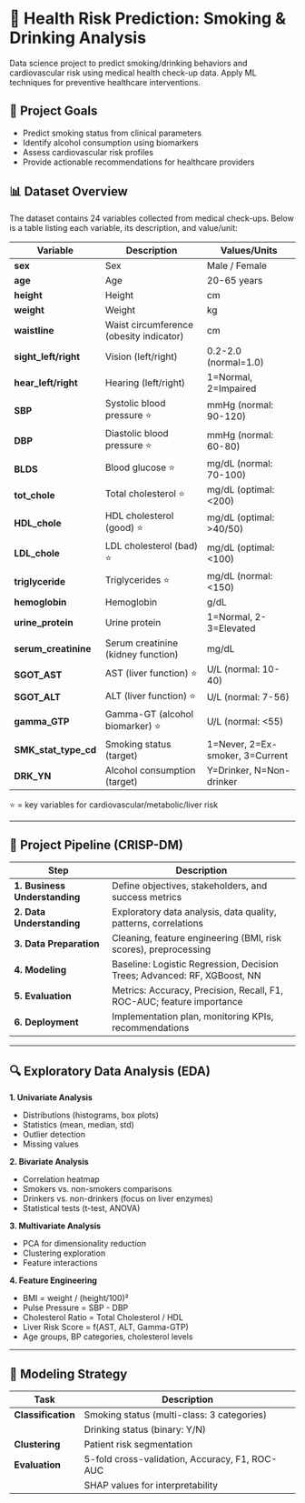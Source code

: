 # 🏥 Health Risk Prediction: Smoking & Drinking Analysis

Data science project to predict smoking/drinking behaviors and cardiovascular risk using medical health check-up data. Apply ML techniques for preventive healthcare interventions.
## 🎯 Project Goals
- Predict smoking status from clinical parameters
- Identify alcohol consumption using biomarkers
- Assess cardiovascular risk profiles
- Provide actionable recommendations for healthcare providers


## 📊 Dataset Overview

The dataset contains 24 variables collected from medical check-ups. Below is a table listing each variable, its description, and value/unit:

| Variable             | Description                                         | Values/Units                        |
|----------------------|-----------------------------------------------------|-------------------------------------|
| **sex**              | Sex                                                 | Male / Female                       |
| **age**              | Age                                                 | 20-65 years                         |
| **height**           | Height                                              | cm                                  |
| **weight**           | Weight                                              | kg                                  |
| **waistline**        | Waist circumference (obesity indicator)             | cm                                  |
| **sight_left/right** | Vision (left/right)                                 | 0.2-2.0 (normal=1.0)                |
| **hear_left/right**  | Hearing (left/right)                                | 1=Normal, 2=Impaired                |
| **SBP**              | Systolic blood pressure ⭐                           | mmHg (normal: 90-120)               |
| **DBP**              | Diastolic blood pressure ⭐                          | mmHg (normal: 60-80)                |
| **BLDS**             | Blood glucose ⭐                                     | mg/dL (normal: 70-100)              |
| **tot_chole**        | Total cholesterol ⭐                                 | mg/dL (optimal: <200)               |
| **HDL_chole**        | HDL cholesterol (good) ⭐                            | mg/dL (optimal: >40/50)             |
| **LDL_chole**        | LDL cholesterol (bad) ⭐                             | mg/dL (optimal: <100)               |
| **triglyceride**     | Triglycerides ⭐                                     | mg/dL (normal: <150)                |
| **hemoglobin**       | Hemoglobin                                          | g/dL                                |
| **urine_protein**    | Urine protein                                       | 1=Normal, 2-3=Elevated              |
| **serum_creatinine** | Serum creatinine (kidney function)                  | mg/dL                               |
| **SGOT_AST**         | AST (liver function) ⭐                              | U/L (normal: 10-40)                 |
| **SGOT_ALT**         | ALT (liver function) ⭐                              | U/L (normal: 7-56)                  |
| **gamma_GTP**        | Gamma-GT (alcohol biomarker) ⭐                      | U/L (normal: <55)                   |
| **SMK_stat_type_cd** | Smoking status (target)                             | 1=Never, 2=Ex-smoker, 3=Current     |
| **DRK_YN**           | Alcohol consumption (target)                        | Y=Drinker, N=Non-drinker            |

⭐ = key variables for cardiovascular/metabolic/liver risk


---

## 🔄 Project Pipeline (CRISP-DM)

| Step                     | Description                                                                 |
|--------------------------|-----------------------------------------------------------------------------|
| **1. Business Understanding**   | Define objectives, stakeholders, and success metrics                        |
| **2. Data Understanding**       | Exploratory data analysis, data quality, patterns, correlations             |
| **3. Data Preparation**         | Cleaning, feature engineering (BMI, risk scores), preprocessing             |
| **4. Modeling**                 | Baseline: Logistic Regression, Decision Trees; Advanced: RF, XGBoost, NN    |
| **5. Evaluation**               | Metrics: Accuracy, Precision, Recall, F1, ROC-AUC; feature importance       |
| **6. Deployment**               | Implementation plan, monitoring KPIs, recommendations                       |

---

## 🔍 Exploratory Data Analysis (EDA)

**1. Univariate Analysis**
  - Distributions (histograms, box plots)
  - Statistics (mean, median, std)
  - Outlier detection
  - Missing values

**2. Bivariate Analysis**
  - Correlation heatmap
  - Smokers vs. non-smokers comparisons
  - Drinkers vs. non-drinkers (focus on liver enzymes)
  - Statistical tests (t-test, ANOVA)

**3. Multivariate Analysis**
  - PCA for dimensionality reduction
  - Clustering exploration
  - Feature interactions

**4. Feature Engineering**
  - BMI = weight / (height/100)²
  - Pulse Pressure = SBP - DBP
  - Cholesterol Ratio = Total Cholesterol / HDL
  - Liver Risk Score = f(AST, ALT, Gamma-GTP)
  - Age groups, BP categories, cholesterol levels

---

## 🤖 Modeling Strategy

| Task                | Description                                      |
|---------------------|--------------------------------------------------|
| **Classification**  | Smoking status (multi-class: 3 categories)       |
|                     | Drinking status (binary: Y/N)                    |
| **Clustering**      | Patient risk segmentation                        |
| **Evaluation**      | 5-fold cross-validation, Accuracy, F1, ROC-AUC   |
|                     | SHAP values for interpretability                 |

